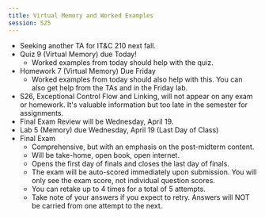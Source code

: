 ```yaml
---
title: Virtual Memory and Worked Examples
session: S25
---
```


* Seeking another TA for IT&C 210 next fall.
* Quiz 9 (Virtual Memory) due Today!
    * Worked examples from today should help with the quiz.
* Homework 7 (Virtual Memory) Due Friday
    * Worked examples from today should also help with this. You can also get help from the TAs and in the Friday lab.
* S26, Exceptional Control Flow and Linking, will not appear on any exam or homework. It's valuable information but too late in the semester for assignments.
* Final Exam Review will be Wednesday, April 19.
* Lab 5 (Memory) due Wednesday, April 19 (Last Day of Class)
* Final Exam
    * Comprehensive, but with an emphasis on the post-midterm content.
    * Will be take-home, open book, open internet.
    * Opens the first day of finals and closes the last day of finals.
    * The exam will be auto-scored immediately upon submission. You will only see the exam score, not individual question scores.
    * You can retake up to 4 times for a total of 5 attempts.
    * Take note of your answers if you expect to retry. Answers will NOT be carried from one attempt to the next.